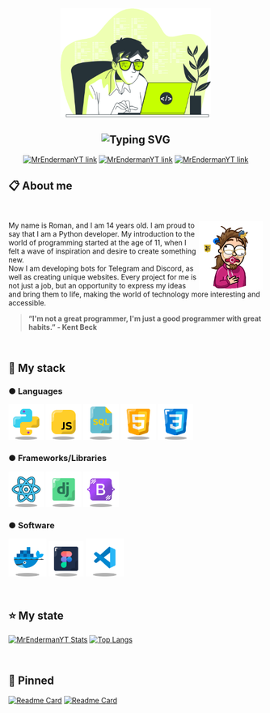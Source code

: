 <div align="center">
<img weight="300" height="215" src="data/table.svg">
 
<h2 href="https://github.com/MrConsoleka"><img src="https://readme-typing-svg.demolab.com?font=Fira%2BCode&weight=900&size=30&pause=1000&color=8B00FF&center=true&width=540&height=60&lines=Hello+there!+I'm+Roman!;Python+Developer!;Always+lerning++new+things!;%2B3+years+of+coding+experience!;From+github+import+MrConsole" alt="Typing SVG" /></h2>

[![MrEndermanYT link](https://img.shields.io/badge/TELEGRAM-8B00FF?style=for-the-badge&logo=telegram&logoColor=white)](https://t.me/MrConsoleka)
[![MrEndermanYT link](https://img.shields.io/badge/DISCORD-8B00FF?style=for-the-badge&logo=discord&logoColor=white)](https://discordapp.com/users/839816191254331413/ )
[![MrEndermanYT link](https://img.shields.io/badge/LINKEDIN-8B00FF?style=for-the-badge&logo=linkedin&logoColor=white)](https://github.com/MrConsoleka)


</div>
<div align="left">

<h2>📋 About me</h2>
⠀

<a><img align="right" src="auch.gif" weight="120" height="136" title="Python"/></a>
My name is Roman, and I am 14 years old. I am proud to say that I am a Python developer.
My introduction to the world of programming started at the age of 11, when I felt a wave of inspiration and desire to create something new. <br/>
Now I am developing bots for Telegram and Discord, as well as creating unique websites. Every project for me is not just a job, but an opportunity to express my ideas and bring them to life, making the world of technology more interesting and accessible.

> **“I'm not a great programmer, I'm just a good programmer with great habits.” - Kent Beck**

⠀
<h2><b>💼 My stack</b></h2>
<h3>● Languages</h3>

<img src="data/icon-python.svg" weight="70" height="70" title="Python"/>
<img src="data/icon-js.svg" weight="70" height="70" title="JavaScript"/>
<img src="data/icon-mysql.svg" weight="70" height="70" title="Mysql"/>
<img src="data/icon-html.svg" weight="70" height="70" title="HTML"/>
<img src="data/icon-css.svg" weight="70" height="70" title="CSS"/>

<h3>● Frameworks/Libraries</h3>

<img src="data/icon-react.svg" weight="70" height="70" title="React"/>
<img src="data/icon-django.svg" weight="70" height="70" title="Django"/>
<img src="data/icon-bootstrap.svg" weight="70" height="70" title="Bootstrap"/>

<h3>● Software</h3>

<img src="data/icon-docker.svg" weight="75" height="75" title="Docker"/>
<img src="data/icon-figma.svg" weight="70" height="70" title="Figma"/>
<img src="data/icon-vscode.svg" weight="75" height="75" title="VSCode"/>

⠀
<h2>⭐ My state</h2>
  
[![MrEndermanYT Stats](https://github-readme-stats.vercel.app/api?username=MrConsoleka&show_icons=true&theme=midnight-purple&locale=en)](https://github.com/MrConsoleka) [![Top Langs](https://github-readme-stats.vercel.app/api/top-langs/?username=mrconsoleka&layout=compact&theme=midnight-purple)](https://github.com/MrConsoleka)

⠀
<h2>📌 Pinned</h2>
  
[![Readme Card](https://github-readme-stats.vercel.app/api/pin/?username=MrConsoleka&repo=aiogram-bot-template&theme=midnight-purple&show_owner=true&description_lines_count=3)](https://github.com/MrConsoleka/aiogram-bot-template) [![Readme Card](https://github-readme-stats.vercel.app/api/pin/?username=MrConsoleka&repo=Network-City-Helper&theme=midnight-purple&show_owner=true&description_lines_count=3)](https://github.com/MrConsoleka/Network-City-Helper)

  
</div>
